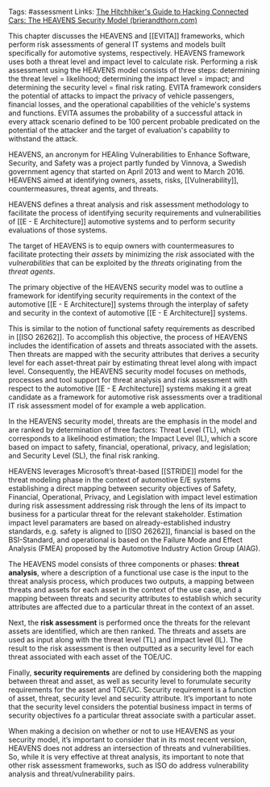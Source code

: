 Tags: #assessment
Links: [The Hitchhiker's Guide to Hacking Connected Cars: The HEAVENS Security Model (brierandthorn.com)](https://www.brierandthorn.com/post/the-hitchhiker-s-guide-to-hacking-connected-cars-the-heavens-security-model)

This chapter discusses the HEAVENS and [[EVITA]] frameworks, which perform risk assessments of general IT systems and models built specifically for automotive systems, respectively. HEAVENS framework uses both a threat level and impact level to calculate risk. Performing a risk assessment using the HEAVENS model consists of three steps: determining the threat level = likelihood; determining the impact level = impact; and determining the security level = final risk rating. EVITA framework considers the potential of attacks to impact the privacy of vehicle passengers, financial losses, and the operational capabilities of the vehicle's systems and functions. EVITA assumes the probability of a successful attack in every attack scenario defined to be 100 percent probable predicated on the potential of the attacker and the target of evaluation's capability to withstand the attack.
  
HEAVENS, an ancronym for HEAling Vulnerabilities to Enhance Software, Security, and Safety was a project partly funded by Vinnova, a Swedish government agency that started on April 2013 and went to March 2016. HEAVENS aimed at identifying owners, assets, risks, [[Vulnerability]], countermeasures, threat agents, and threats.

HEAVENS defines a threat analysis and risk assessment methodology to facilitate the process of identifying security requirements and vulnerabilities of [[E - E Architecture]] automotive systems and to perform security evaluations of those systems.

The target of HEAVENS is to equip owners with countermeasures to facilitate protecting their _assets_ by minimizing the _risk_ associated with the _vulnerabilities_ that can be exploited by the _threats_ originating from the _threat agents_.

The primary objective of the HEAVENS security model was to outline a framework for identifying security requirements in the context of the automotive [[E - E Architecture]] systems through the interplay of safety and security in the context of automotive [[E - E Architecture]] systems.

This is similar to the notion of functional safety requirements as described in [[ISO 26262]]. To accomplish this objective, the process of HEAVENS includes the identification of assets and threats associated with the assets. Then threats are mapped with the security attributes that derives a security level for each asset-threat pair by estimating threat level along with impact level. Consequently, the HEAVENS security model focuses on methods, processes and tool support for threat analysis and risk assessment with respect to the automotive [[E - E Architecture]] systems making it a great candidate as a framework for automotive risk assessments over a traditional IT risk assessment model of for example a web application.
  
In the HEAVENS security model, threats are the emphasis in the model and are ranked by determination of three factors: Threat Level (TL), which corresponds to a likelihood estimation; the Impact Level (IL), which a score based on impact to safety, financial, operational, privacy, and legislation; and Security Level (SL), the final risk ranking.

HEAVENS leverages Microsoft’s threat-based [[STRIDE]] model for the threat modeling phase in the context of automotive E/E systems establishing a direct mapping between security objectives of Safety, Financial, Operational, Privacy, and Legislation with impact level estimation during risk assessment addressing risk through the lens of its impact to business for a particular threat for the relevant stakeholder. Estimation impact level paramaters are based on already-established industry standards, e.g. safety is aligned to [[ISO 26262]], financial is based on the BSI-Standard, and operational is based on the Failure Mode and Effect Analysis (FMEA) proposed by the Automotive Industry Action Group (AIAG).

The HEAVENS model consists of three components or phases: **threat analysis**, where a description of a functional use case is the input to the threat analysis process, which produces two outputs, a mapping between threats and assets for each asset in the context of the use case, and a mapping between threats and security attributes to establish which security attributes are affected due to a particular threat in the context of an asset. 

Next, the **risk assessment** is performed once the threats for the relevant assets are identified, which are then ranked. The threats and assets are used as input along with the threat level (TL) and impact level (IL). The result to the risk assessment is then outputted as a security level for each threat associated with each asset of the TOE/UC. 

Finally, **security requirements** are defined by considering both the mapping between threat and asset, as well as security level to forumulate security requirements for the asset and TOE/UC. Security requirement is a function of asset, threat, security level and security attribute. It’s important to note that the security level considers the potential business impact in terms of security objectives fo a particular threat associate swith a particular asset.

When making a decision on whether or not to use HEAVENS as your security model, it’s important to consider that in its most recent version, HEAVENS does not address an intersection of threats and vulnerabilities. So, while it is very effective at threat analysis, its important to note that other risk assessment frameworks, such as ISO do address vulnerability analysis and threat/vulnerability pairs.